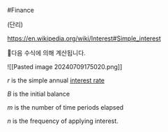 #Finance

(단리)

https://en.wikipedia.org/wiki/Interest#Simple_interest

다음 수식에 의해 계산됩니다.

![[Pasted image 20240709175020.png]]

_r_ is the simple annual [interest rate](https://en.wikipedia.org/wiki/Interest_rate "Interest rate")

_B_ is the initial balance

_m_ is the number of time periods elapsed

_n_ is the frequency of applying interest.
